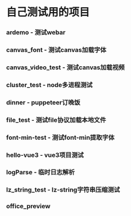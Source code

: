 # 自己测试用的项目

### ardemo - 测试webar
### canvas_font - 测试canvas加载字体
### canvas_video_test - 测试canvas加载视频
### cluster_test - node多进程测试
### dinner - puppeteer订晚饭
### file_test - 测试file协议加载本地文件
### font-min-test - 测试font-min提取字体
### hello-vue3 - vue3项目测试
### logParse - 临时日志解析
### lz_string_test - lz-string字符串压缩测试
### office_preview 